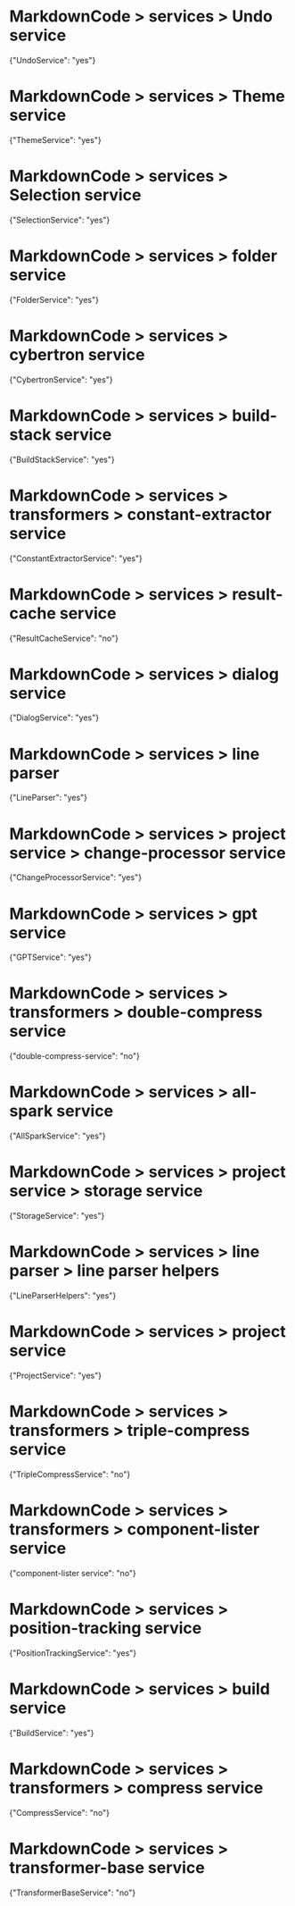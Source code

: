 # MarkdownCode > services > Undo service
{"UndoService": "yes"}
# MarkdownCode > services > Theme service
{"ThemeService": "yes"}
# MarkdownCode > services > Selection service
{"SelectionService": "yes"}
# MarkdownCode > services > folder service
{"FolderService": "yes"}
# MarkdownCode > services > cybertron service
{"CybertronService": "yes"}
# MarkdownCode > services > build-stack service
{"BuildStackService": "yes"}
# MarkdownCode > services > transformers > constant-extractor service
{"ConstantExtractorService": "yes"}
# MarkdownCode > services > result-cache service
{"ResultCacheService": "no"}
# MarkdownCode > services > dialog service
{"DialogService": "yes"}
# MarkdownCode > services > line parser
{"LineParser": "yes"}
# MarkdownCode > services > project service > change-processor service
{"ChangeProcessorService": "yes"}
# MarkdownCode > services > gpt service
{"GPTService": "yes"}
# MarkdownCode > services > transformers > double-compress service
{"double-compress-service": "no"}
# MarkdownCode > services > all-spark service
{"AllSparkService": "yes"}
# MarkdownCode > services > project service > storage service
{"StorageService": "yes"}
# MarkdownCode > services > line parser > line parser helpers
{"LineParserHelpers": "yes"}
# MarkdownCode > services > project service
{"ProjectService": "yes"}
# MarkdownCode > services > transformers > triple-compress service
{"TripleCompressService": "no"}
# MarkdownCode > services > transformers > component-lister service
{"component-lister service": "no"}
# MarkdownCode > services > position-tracking service
{"PositionTrackingService": "yes"}
# MarkdownCode > services > build service
{"BuildService": "yes"}
# MarkdownCode > services > transformers > compress service
{"CompressService": "no"}
# MarkdownCode > services > transformer-base service
{"TransformerBaseService": "no"}
